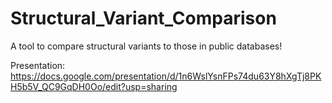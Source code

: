 # Structural_Variant_Comparison 
A tool to compare structural variants to those in public databases!

Presentation:  
https://docs.google.com/presentation/d/1n6WslYsnFPs74du63Y8hXgTj8PKH5b5V_QC9GqDH0Oo/edit?usp=sharing
